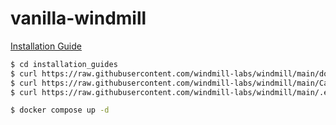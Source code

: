 # vanilla-windmill

[Installation Guide](https://www.windmill.dev/docs/advanced/self_host#docker)

```bash
$ cd installation_guides
$ curl https://raw.githubusercontent.com/windmill-labs/windmill/main/docker-compose.yml -o docker-compose.original.yml
$ curl https://raw.githubusercontent.com/windmill-labs/windmill/main/Caddyfile -o Caddyfile.original
$ curl https://raw.githubusercontent.com/windmill-labs/windmill/main/.env -o .env.original

$ docker compose up -d
```